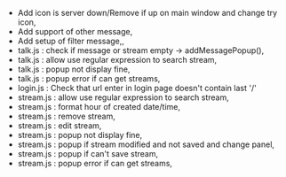 - Add icon is server down/Remove if up on main window and change try icon,
- Add support of other message,
- Add setup of filter message,,
- talk.js : check if message or stream empty -> addMessagePopup(),
- talk.js : allow use regular expression to search stream,
- talk.js : popup not display fine,
- talk.js : popup error if can get streams,
- login.js : Check that url enter in login page doesn't contain last '/'
- stream.js : allow use regular expression to search stream,
- stream.js : format hour of created date/time,
- stream.js : remove stream,
- stream.js : edit stream,
- stream.js : popup not display fine,
- stream.js : popup if stream modified and not saved and change panel,
- stream.js : popup if can't save stream,
- stream.js : popup error if can get streams,
